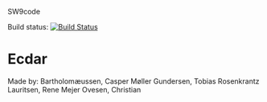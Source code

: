 SW9code

Build status: [![Build Status](https://travis-ci.com/tgunde13/SW9ecdar.svg?token=zfNHRsHAYBXGL5jFiW2f&branch=master)](https://travis-ci.com/tgunde13/SW9ecdar)
# Ecdar

Made by:
Bartholomæussen, Casper Møller
Gundersen, Tobias Rosenkrantz
Lauritsen, Rene Mejer
Ovesen, Christian